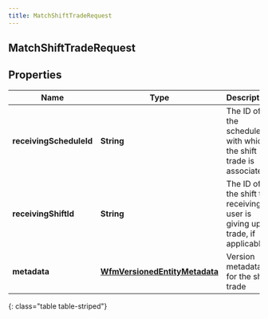 ```yaml
---
title: MatchShiftTradeRequest
---
```

## MatchShiftTradeRequest

## Properties

|Name | Type | Description | Notes|
|------------ | ------------- | ------------- | -------------|
| **receivingScheduleId** | **String** | The ID of the schedule with which the shift trade is associated | |
| **receivingShiftId** | **String** | The ID of the shift the receiving user is giving up in trade, if applicable | [optional] |
| **metadata** | [**WfmVersionedEntityMetadata**](WfmVersionedEntityMetadata.html) | Version metadata for the shift trade | |
{: class="table table-striped"}


